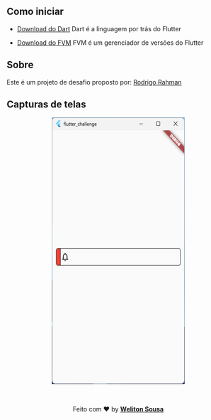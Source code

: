 ## Como iniciar
- [Download do Dart](https://dart.dev/get-dart)
Dart é a linguagem por trás do Flutter

- [Download do FVM](https://fvm.app/docs/getting_started/installation)
FVM é um gerenciador de versões do Flutter

## Sobre
Este é um projeto de desafio proposto por: [Rodrigo Rahman](https://github.com/rodrigorahman)


## Capturas de telas

<p align="center">
 <img width="300px" height="600px" src="./screenshots/home.png">
</p>


<br>
<p align="center">
   Feito com ❤️ by <a target="_blank" href="https://welitonsousa.github.io"><b>Weliton Sousa</b></a>
</p>
